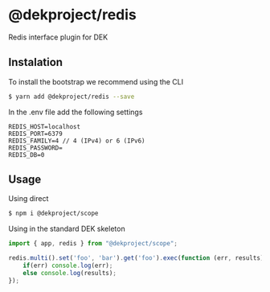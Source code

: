 # @dekproject/redis

Redis interface plugin for DEK

## Instalation

To install the bootstrap we recommend using the CLI

```bash
$ yarn add @dekproject/redis --save
```

In the .env file add the following settings

```
REDIS_HOST=localhost
REDIS_PORT=6379
REDIS_FAMILY=4 // 4 (IPv4) or 6 (IPv6)
REDIS_PASSWORD=
REDIS_DB=0
```

## Usage

Using direct

```bash
$ npm i @dekproject/scope
```

Using in the standard DEK skeleton

```js
import { app, redis } from "@dekproject/scope";

redis.multi().set('foo', 'bar').get('foo').exec(function (err, results) {
    if(err) console.log(err);
    else console.log(results);
});
```
